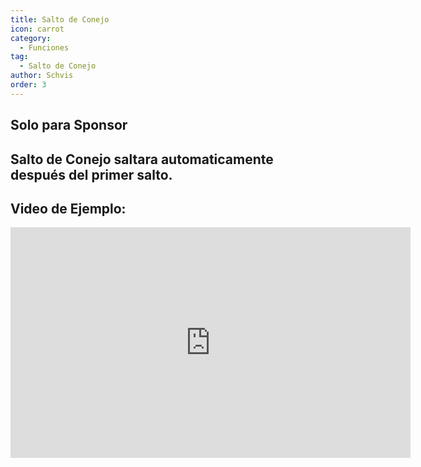 ```yaml
---
title: Salto de Conejo
icon: carrot
category:
  - Funciones
tag:
  - Salto de Conejo
author: Schvis
order: 3
---
```


## Solo para Sponsor
## Salto de Conejo saltara automaticamente después del primer salto.

## Video de Ejemplo:

<iframe width="640" height="369" src="https://www.youtube.com/embed/Gh2GX23E6dw?list=PL5eI1Tb64p56g27qfYk7VuFTz4FK6YrKa" title="Korepi - Bunnyhop (Sponsor)" frameborder="0" allow="accelerometer; autoplay; clipboard-write; encrypted-media; gyroscope; picture-in-picture; web-share" allowfullscreen></iframe>